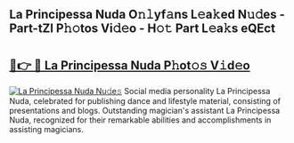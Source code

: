 ## La Principessa Nuda O𝚗𝚕yf𝚊ns L𝚎a𝚔ed N𝚞𝚍es - Part-tZl P𝚑𝚘tos Vi𝚍𝚎o - H𝚘𝚝 Part L𝚎a𝚔s eQEct

# <h2><a href="http://kfb7nx.oniu.top/?m=La+Principessa+Nuda">🔗👉 🔴 La Principessa Nuda P𝚑ot𝚘𝚜 V𝚒d𝚎o</a></h2>

[![La Principessa Nuda Nu𝚍e𝚜](https://i.imgur.com/0qMVB7G.gif)](http://kfb7nx.oniu.top/?m=La+Principessa+Nuda)
Social media personality La Principessa Nuda, celebrated for publishing dance and lifestyle material, consisting of presentations and blogs. Outstanding magician's assistant La Principessa Nuda, recognized for their remarkable abilities and accomplishments in assisting magicians.  
